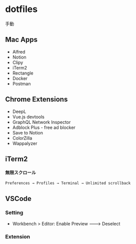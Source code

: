 # dotfiles
手動


## Mac Apps
- Alfred
- Notion
- Clipy
- iTerm2
- Rectangle
- Docker
- Postman

## Chrome Extensions
- DeepL
- Vue.js devtools
- GraphQL Network Inspector
- Adblock Plus - free ad blocker
- Save to Notion
- ColorZilla
- Wappalyzer


## iTerm2

#### 無限スクロール
```
Preferences → Profiles → Terminal → Unlimited scrollback
```

## VSCode
### Setting
- Workbench > Editor: Enable Preview ---> Deselect

### Extension
